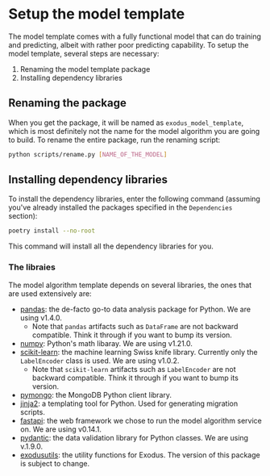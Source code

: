# Setup the model template

The model template comes with a fully functional model that can do training and predicting, albeit with rather poor predicting capability.
To setup the model template, several steps are necessary:

1. Renaming the model template package
2. Installing dependency libraries

## Renaming the package

When you get the package, it will be named as `exodus_model_template`, which is most definitely not the
name for the model algorithm you are going to build. To rename the entire package, run the renaming script:
```bash
python scripts/rename.py [NAME_OF_THE_MODEL]
```

## Installing dependency libraries

To install the dependency libraries, enter the following command (assuming you've already installed the packages specified in the `Dependencies` section):
```bash
poetry install --no-root
```
This command will install all the dependency libraries for you.

### The libraies

The model algorithm template depends on several libraries, the ones that are used extensively are:
- [pandas](https://pandas.pydata.org/): the de-facto go-to data analysis package for Python. We are using v1.4.0.
  - Note that `pandas` artifacts such as `DataFrame` are not backward compatible. Think it through if you want to bump its version.
- [numpy](https://numpy.org/): Python's math libaray. We are using v1.21.0.
- [scikit-learn](https://scikit-learn.org/): the machine learning Swiss knife library. Currently only the `LabelEncoder` class is used. We are using v1.0.2.
  - Note that `scikit-learn` artifacts such as `LabelEncoder` are not backward compatible. Think it through if you want to bump its version.
- [pymongo](https://pymongo.readthedocs.io/en/stable/): the MongoDB Python client library.
- [jinja2](https://jinja.palletsprojects.com/): a templating tool for Python. Used for generating migration scripts.
- [fastapi](https://fastapi.tiangolo.com/): the web framework we chose to run the model algorithm service on. We are using v0.14.1.
- [pydantic](https://pydantic-docs.helpmanual.io/): the data validation library for Python classes. We are using v.1.9.0.
- [exodusutils](https://pypi.org/project/exodusutils/): the utility functions for Exodus. The version of this package is subject to change.
